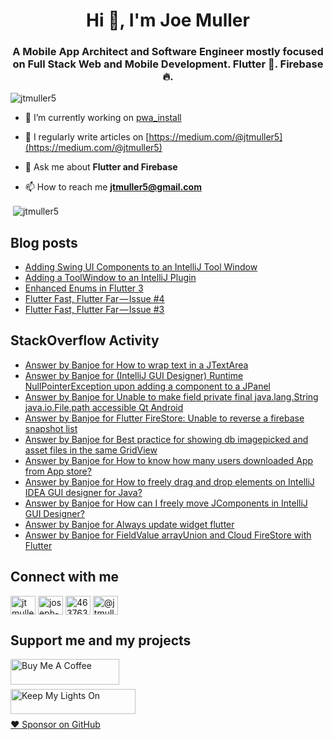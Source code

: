 <h1 align="center">Hi 👋, I'm Joe Muller</h1>
<h3 align="center">A Mobile App Architect and Software Engineer mostly focused on Full Stack Web and Mobile Development. Flutter 💙. Firebase 🔥.</h3>

<p align="left"> <img src="https://komarev.com/ghpvc/?username=jtmuller5&label=Profile%20views&color=0e75b6&style=flat" alt="jtmuller5" /> </p>

- 🔭 I’m currently working on [pwa_install](https://github.com/jtmuller5/pwa_install)

- 📝 I regularly write articles on [https://medium.com/@jtmuller5](https://medium.com/@jtmuller5)

- 💬 Ask me about **Flutter and Firebase**

- 📫 How to reach me **jtmuller5@gmail.com**
<p>&nbsp;<img align="center" src="https://github-readme-stats.vercel.app/api?username=jtmuller5&show_icons=true&locale=en" alt="jtmuller5" /></p>


## Blog posts
<!-- MEDIUM-STORY-LIST:START -->
- [Adding Swing UI Components to an IntelliJ Tool Window](https://jtmuller5.medium.com/adding-swing-ui-components-to-an-intellij-tool-window-db0462b2d486?source=rss-832e1120db1f------2)
- [Adding a ToolWindow to an IntelliJ Plugin](https://jtmuller5.medium.com/adding-a-toolwindow-to-an-intellij-plugin-7b08ebc5ce6d?source=rss-832e1120db1f------2)
- [Enhanced Enums in Flutter 3](https://jtmuller5.medium.com/enhanced-enums-in-flutter-3-c6b6b4716e43?source=rss-832e1120db1f------2)
- [Flutter Fast, Flutter Far — Issue #4](https://jtmuller5.medium.com/flutter-fast-flutter-far-issue-4-27b572d2dd46?source=rss-832e1120db1f------2)
- [Flutter Fast, Flutter Far — Issue #3](https://jtmuller5.medium.com/flutter-fast-flutter-far-issue-3-a6e27064a0c3?source=rss-832e1120db1f------2)
<!-- MEDIUM-STORY-LIST:END -->

## StackOverflow Activity
<!-- STACKOVERFLOW:START -->
- [Answer by Banjoe for How to wrap text in a JTextArea](https://stackoverflow.com/questions/8858584/how-to-wrap-text-in-a-jtextarea/75504251#75504251)
- [Answer by Banjoe for &lpar;IntelliJ GUI Designer&rpar; Runtime NullPointerException upon adding a component to a JPanel](https://stackoverflow.com/questions/59475813/intellij-gui-designer-runtime-nullpointerexception-upon-adding-a-component-to/75503667#75503667)
- [Answer by Banjoe for Unable to make field private final java.lang.String java.io.File.path accessible Qt Android](https://stackoverflow.com/questions/72323063/unable-to-make-field-private-final-java-lang-string-java-io-file-path-accessible/75502295#75502295)
- [Answer by Banjoe for Flutter FireStore: Unable to reverse a firebase snapshot list](https://stackoverflow.com/questions/75501560/flutter-firestore-unable-to-reverse-a-firebase-snapshot-list/75501576#75501576)
- [Answer by Banjoe for Best practice for showing db imagepicked and asset files in the same GridView](https://stackoverflow.com/questions/75500636/best-practice-for-showing-db-imagepicked-and-asset-files-in-the-same-gridview/75500748#75500748)
- [Answer by Banjoe for How to know how many users downloaded App from App store?](https://stackoverflow.com/questions/8941466/how-to-know-how-many-users-downloaded-app-from-app-store/75499381#75499381)
- [Answer by Banjoe for How to freely drag and drop elements on IntelliJ IDEA GUI designer for Java?](https://stackoverflow.com/questions/20007289/how-to-freely-drag-and-drop-elements-on-intellij-idea-gui-designer-for-java/75497702#75497702)
- [Answer by Banjoe for How can I freely move JComponents in IntelliJ GUI Designer?](https://stackoverflow.com/questions/62249980/how-can-i-freely-move-jcomponents-in-intellij-gui-designer/75497523#75497523)
- [Answer by Banjoe for Always update widget flutter](https://stackoverflow.com/questions/75494253/always-update-widget-flutter/75494379#75494379)
- [Answer by Banjoe for FieldValue arrayUnion and Cloud FireStore with Flutter](https://stackoverflow.com/questions/52332758/fieldvalue-arrayunion-and-cloud-firestore-with-flutter/75480289#75480289)
<!-- STACKOVERFLOW:END -->

## Connect with me
<p align="left">
<a href="https://twitter.com/banjoe__" target="_blank"><img align="center" src="https://raw.githubusercontent.com/rahuldkjain/github-profile-readme-generator/master/src/images/icons/Social/twitter.svg" alt="jtmuller5" height="30" width="40" /></a>
<a href="https://linkedin.com/in/joseph-muller-iii-59671a10a" target="_blank"><img align="center" src="https://raw.githubusercontent.com/rahuldkjain/github-profile-readme-generator/master/src/images/icons/Social/linked-in-alt.svg" alt="joseph-muller-iii-59671a10a" height="30" width="40" /></a>
<a href="https://stackoverflow.com/users/12806961" target="_blank"><img align="center" src="https://raw.githubusercontent.com/rahuldkjain/github-profile-readme-generator/master/src/images/icons/Social/stack-overflow.svg" alt="4637638" height="30" width="40" /></a>
<a href="https://medium.com/@jtmuller5" target="_blank"><img align="center" src="https://raw.githubusercontent.com/rahuldkjain/github-profile-readme-generator/master/src/images/icons/Social/medium.svg" alt="@jtmuller5" height="30" width="40" /></a>
</p>

## Support me and my projects

<a href="https://buymeacoffee.com/mullr" target="_blank"><img align="left" src="https://cdn.buymeacoffee.com/buttons/default-orange.png" alt="Buy Me A Coffee" height="41" width="174"></a>
<br>
<br>

<a href="https://keepmylightson.xyz/support/joemuller" target="_blank"><img align="left" src="https://cdn.jsdelivr.net/gh/jtmuller5/strike/socials/Keep My Lights On BWY.png" alt="Keep My Lights On" height="40" width="200"></a>
<br>
<br>

[:heart: Sponsor on GitHub](https://github.com/sponsors/jtmuller5) 
